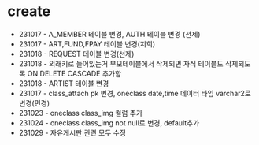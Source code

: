 <h1>create</h1>
<ul>
  <li>231017 - A_MEMBER 테이블 변경, AUTH 테이블 변경 (선제)</li>
  <li>231017 - ART,FUND,FPAY 테이블 변경(지희)</li>
  <li>231018 - REQUEST 테이블 변경(선제)</li>
  <li>231018 - 외래키로 들어있는거 부모테이블에서 삭제되면 자식 테이블도 삭제되도록 ON DELETE CASCADE 추가함</li>
  <li>231018 - ARTIST 테이블 변경</li>
  <li>231017 - class_attach pk 변경, oneclass date,time 데이터 타입 varchar2로 변경(민경)</li>
  <li>231023 - oneclass class_img 컬럼 추가</li>
  <li>231024 - oneclass class_img not null로 변경, default추가</li>
  <li>231029 - 자유게시판 관련 모두 수정</li>
</ul>
